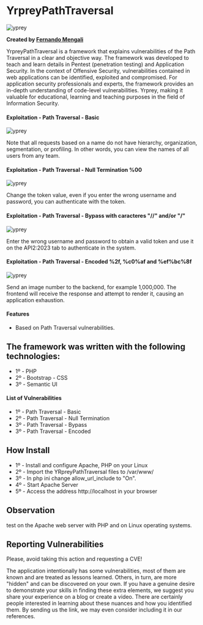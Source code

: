 # YrpreyPathTraversal

![yprey](https://i.imgur.com/wXUgMrw.png)

**Created by [Fernando Mengali](https://www.linkedin.com/in/fernando-mengali-273504142/)**

YrpreyPathTraversal is a framework that explains vulnerabilities of the Path Traversal in a clear and objective way. The framework was developed to teach and learn details in Pentest (penetration testing) and Application Security. In the context of Offensive Security, vulnerabilities contained in web applications can be identified, exploited and compromised. For application security professionals and experts, the framework provides an in-depth understanding of code-level vulnerabilities. Yrprey, making it valuable for educational, learning and teaching purposes in the field of Information Security.

#### Exploitation - Path Traversal - Basic

![yprey](https://i.imgur.com/6A5D5ir.png)

Note that all requests based on a name do not have hierarchy, organization, segmentation, or profiling. In other words, you can view the names of all users from any team.

#### Exploitation - Path Traversal - Null Termination %00

![yprey](https://i.imgur.com/eGoxe2f.png)

Change the token value, even if you enter the wrong username and password, you can authenticate with the token.



#### Exploitation - Path Traversal - Bypass with caracteres "//" and/or "\/"

![yprey](https://i.imgur.com/430Bkdb.png)

Enter the wrong username and password to obtain a valid token and use it on the API2:2023 tab to authenticate in the system.



#### Exploitation - Path Traversal - Encoded %2f, %c0%af and %ef%bc%8f

![yprey](https://i.imgur.com/t54w3FB.png)

Send an image number to the backend, for example 1,000,000. The frontend will receive the response and attempt to render it, causing an application exhaustion.


#### Features
 - Based on Path Traversal vulnerabilities.

 ## The framework was written with the following technologies:

* 1º - PHP
* 2º - Bootstrap - CSS
* 3º - Semantic UI


#### List of Vulnerabilities

* 1º - Path Traversal - Basic
* 2º - Path Traversal - Null Termination
* 3º - Path Traversal - Bypass
* 3º - Path Traversal - Encoded

## How Install

* 1º - Install and configure Apache, PHP on your Linux
* 2º - Import the YRpreyPathTraversal files to /var/www/
* 3º - In php ini change allow_url_include to "On".
* 4º - Start Apache Server
* 5º - Access the address http://localhost in your browser


## Observation
test on the Apache web server with PHP and on Linux operating systems.

## Reporting Vulnerabilities

Please, avoid taking this action and requesting a CVE!

The application intentionally has some vulnerabilities, most of them are known and are treated as lessons learned. Others, in turn, are more "hidden" and can be discovered on your own. If you have a genuine desire to demonstrate your skills in finding these extra elements, we suggest you share your experience on a blog or create a video. There are certainly people interested in learning about these nuances and how you identified them. By sending us the link, we may even consider including it in our references.
